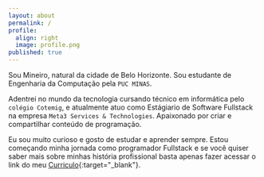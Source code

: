 ```yaml
---
layout: about
permalink: /
profile:
  align: right
  image: profile.png
published: true
---
```


Sou Mineiro, natural da cidade de Belo Horizonte. Sou estudante de Engenharia da Computação pela `PUC MINAS`. 

Adentrei no mundo da tecnologia cursando técnico em informática pelo `colégio Cotemig`, e atualmente atuo como Estágiario de Software Fullstack na empresa `Meta3 Services & Technologies`. Apaixonado por criar e compartilhar conteúdo de programação.

Eu sou muito curioso e gosto de estudar e aprender sempre. Estou começando minha jornada
como programador Fullstack e se você quiser saber mais sobre minhas história
profissional basta apenas fazer acessar o link do meu [Curriculo](https://recnove.github.io/jekyll-cv/){:target="_blank"}.





